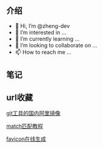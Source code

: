 ## 介绍
- 👋 Hi, I’m @zheng-dev
- 👀 I’m interested in ...
- 🌱 I’m currently learning ...
- 💞️ I’m looking to collaborate on ...
- 📫 How to reach me ...

## 笔记




## url收藏
[git工具的国内阿里镜像](https://registry.npmmirror.com/binary.html?path=git-for-windows/v2.43.0.windows.1/ "git软件")

[match匹配教程](https://juejin.cn/post/7220824286881136677 "match说明")

[favicon在线生成](https://www.logosc.cn/logo/favicon "favicon在线生成")
